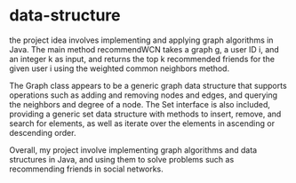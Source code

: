 # data-structure

the project idea involves implementing and applying graph algorithms in Java. The main method recommendWCN takes a graph g, a user ID i, and an integer k as input, and returns the top k recommended friends for the given user i using the weighted common neighbors method.

The Graph class appears to be a generic graph data structure that supports operations such as adding and removing nodes and edges, and querying the neighbors and degree of a node. The Set interface is also included, providing a generic set data structure with methods to insert, remove, and search for elements, as well as iterate over the elements in ascending or descending order.

Overall, my project involve implementing graph algorithms and data structures in Java, and using them to solve problems such as recommending friends in social networks.
